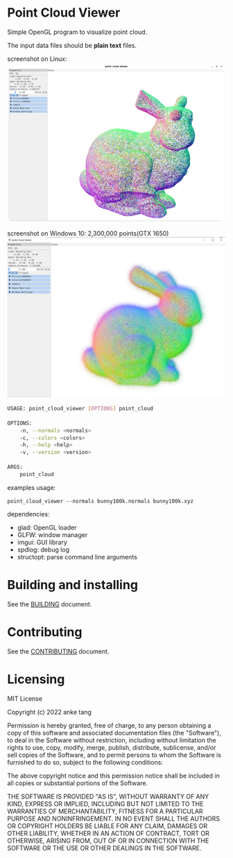# Point Cloud Viewer

Simple OpenGL program to visualize point cloud.

The input data files should be **plain text** files.

screenshot on Linux:
![](docs/images/Screenshot.png)


screenshot on Windows 10:
2,300,000 points(GTX 1650)
![](docs/images/Screenshot_2300K.png)

```bash
USAGE: point_cloud_viewer [OPTIONS] point_cloud 

OPTIONS:
    -n, --normals <normals>
    -c, --colors <colors>
    -h, --help <help>
    -v, --version <version>

ARGS:
    point_cloud  
```

examples usage:

```shell
point_cloud_viewer --normals bunny100k.normals bunny100k.xyz
```

dependencies:

- glad: OpenGL loader
- GLFW: window manager
- imgui: GUI library
- spdlog: debug log
- structopt: parse command line arguments

# Building and installing

See the [BUILDING](BUILDING.md) document.

# Contributing

See the [CONTRIBUTING](CONTRIBUTING.md) document.

# Licensing

<!--
Please go to https://choosealicense.com/licenses/ and choose a license that
fits your needs. The recommended license for a project of this type is the
GNU AGPLv3.
-->

MIT License

Copyright (c) 2022 anke tang

Permission is hereby granted, free of charge, to any person obtaining a copy
of this software and associated documentation files (the "Software"), to deal
in the Software without restriction, including without limitation the rights
to use, copy, modify, merge, publish, distribute, sublicense, and/or sell
copies of the Software, and to permit persons to whom the Software is
furnished to do so, subject to the following conditions:

The above copyright notice and this permission notice shall be included in all
copies or substantial portions of the Software.

THE SOFTWARE IS PROVIDED "AS IS", WITHOUT WARRANTY OF ANY KIND, EXPRESS OR
IMPLIED, INCLUDING BUT NOT LIMITED TO THE WARRANTIES OF MERCHANTABILITY,
FITNESS FOR A PARTICULAR PURPOSE AND NONINFRINGEMENT. IN NO EVENT SHALL THE
AUTHORS OR COPYRIGHT HOLDERS BE LIABLE FOR ANY CLAIM, DAMAGES OR OTHER
LIABILITY, WHETHER IN AN ACTION OF CONTRACT, TORT OR OTHERWISE, ARISING FROM,
OUT OF OR IN CONNECTION WITH THE SOFTWARE OR THE USE OR OTHER DEALINGS IN THE
SOFTWARE.
